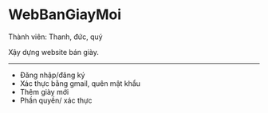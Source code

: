 # WebBanGiayMoi
Thành viên: Thanh, đức, quý

Xậy dựng website bán giày.
_______
+ Đăng nhập/đăng ký
+ Xác thực bằng gmail, quên mật khẩu
+ Thêm giày mới
+ Phần quyền/ xác thực

